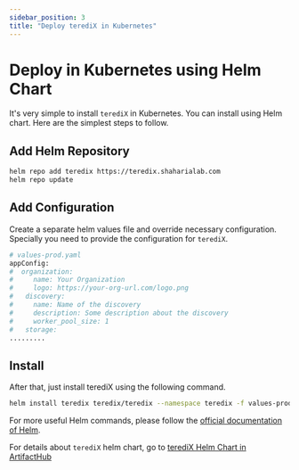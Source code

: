 ```yaml
---
sidebar_position: 3
title: "Deploy terediX in Kubernetes"
---
```


# Deploy in Kubernetes using Helm Chart

It's very simple to install `terediX` in Kubernetes. You can install using Helm chart. Here are the simplest steps to follow.

## Add Helm Repository

```bash
helm repo add teredix https://teredix.shaharialab.com
helm repo update
```

## Add Configuration

Create a separate helm values file and override necessary configuration. Specially you need to provide the configuration for `terediX`.

```bash
# values-prod.yaml
appConfig:
#  organization:
#     name: Your Organization
#     logo: https://your-org-url.com/logo.png
#   discovery:
#     name: Name of the discovery
#     description: Some description about the discovery
#     worker_pool_size: 1
#   storage:
.........
```

## Install
After that, just install terediX using the following command.

```bash
helm install teredix teredix/teredix --namespace teredix -f values-prod.yaml
```

For more useful Helm commands, please follow the [official documentation of Helm](https://helm.sh/docs/helm/).

For details about `terediX` helm chart, go to [terediX Helm Chart in ArtifactHub](https://artifacthub.io/packages/helm/teredix/teredix)